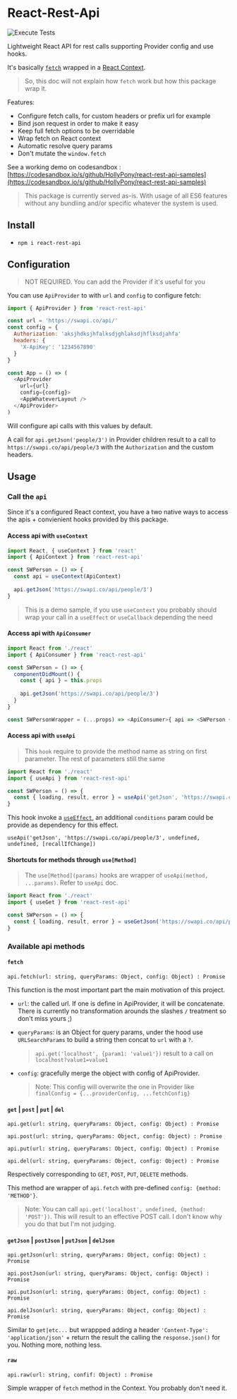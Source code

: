 # React-Rest-Api

![Execute Tests](https://github.com/HollyPony/react-rest-api/workflows/Execute%20Tests/badge.svg)

Lightweight React API for rest calls supporting Provider config and use hooks.

It's basically [`fetch`](https://developer.mozilla.org/en-US/docs/Web/API/Fetch_API) wrapped in a [React Context](https://reactjs.org/docs/context.htm).

> So, this doc will not explain how `fetch` work but how this package wrap it.

Features:
- Configure fetch calls, for custom headers or prefix url for example
- Bind json request in order to make it easy
- Keep full fetch options to be overridable
- Wrap fetch on React context
- Automatic resolve query params
- Don't mutate the `window.fetch`

See a working demo on codesandbox : [https://codesandbox.io/s/github/HollyPony/react-rest-api-samples](https://codesandbox.io/s/github/HollyPony/react-rest-api-samples)

> This package is currently served as-is. With usage of all ES6 features without any bundling and/or specific whatever the system is used.

## Install

- `npm i react-rest-api`

## Configuration

> NOT REQUIRED. You can add the Provider if it's useful for you

You can use `ApiProvider` to with `url` and `config` to configure fetch:

```js
import { ApiProvider } from 'react-rest-api'

const url = 'https://swapi.co/api/'
const config = {
  Authorization: 'aksjhdksjhfalksdjghlaksdjhflksdjahfa'
  headers: {
    'X-ApiKey': '1234567890'
  }
}

const App = () => (
  <ApiProvider
    url={url}
    config={config}>
    <AppWhateverLayout />
  </ApiProvider>
)
```

Will configure api calls with this values by default.

A call for `api.getJson('people/3')` in Provider children result to a call to `https://swapi.co/api/people/3` with the `Authorization` and the custom headers.

## Usage

### Call the `api`

Since it's a configured React context, you have a two native ways to access the apis + convienient hooks provided by this package.

#### Access api with `useContext`

```js
import React, { useContext } from 'react'
import { ApiContext } from 'react-rest-api'

const SWPerson = () => {
  const api = useContext(ApiContext)
  
  api.getJson('https://swapi.co/api/people/3')
}
```

> This is a demo sample, if you use `useContext` you probably should wrap your call in a `useEffect` or `useCallback` depending the need

#### Access api with `ApiConsumer`

```js
import React from './react'
import { ApiConsumer } from 'react-rest-api'

const SWPerson = () => {
  componentDidMount() {
    const { api } = this.props
    
    api.getJson('https://swapi.co/api/people/3')
  }
}

const SWPersonWrapper = (...props) => <ApiConsumer>{ api => <SWPerson {...props} api={api} /> }</ApiConsumer>
```

#### Access api with `useApi`

> This `hook` require to provide the method name as string on first parameter. The rest of parameters still the same

```js
import React from './react'
import { useApi } from 'react-rest-api'

const SWPerson = () => {
  const { loading, result, error } = useApi('getJson', 'https://swapi.co/api/people/3')
}
```

This hook invoke a [`useEffect`](https://reactjs.org/docs/hooks-effect.html), an additional `conditions` param could be provide as dependency for this effect.

`useApi('getJson', 'https://swapi.co/api/people/3', undefined, undefined, [recallIfChange])`

#### Shortcuts for methods through `use[Method]`

> The `use[Method](params)` hooks are wrapper of `useApi(method, ...params)`. Refer to `useApi` doc.

```js
import React from './react'
import { useGet } from 'react-rest-api'

const SWPerson = () => {
  const { loading, result, error } = useGetJson('https://swapi.co/api/people/3')
}
```

### Available api methods

#### `fetch`

`api.fetch(url: string, queryParams: Object, config: Object) : Promise`

This function is the most important part the main motivation of this project.

- `url`: the called url. If one is define in ApiProvider, it will be concatenate. There is currently no transformation arounds the slashes `/` treatment so don't miss yours ;)
- `queryParams`: is an Object for query params, under the hood use `URLSearchParams` to build a string then concat to `url` with a `?`.

    > `api.get('localhost', {param1: 'value1'})` result to a call on `localhost?value1=value1`
- `config`: gracefully merge the object with config of ApiProvider. 

    > Note: This config will overwrite the one in Provider like `finalConfig = {...providerConfig, ...fetchConfig}`

#### `get` | `post` | `put` | `del`

`api.get(url: string, queryParams: Object, config: Object) : Promise`

`api.post(url: string, queryParams: Object, config: Object) : Promise`

`api.put(url: string, queryParams: Object, config: Object) : Promise`

`api.del(url: string, queryParams: Object, config: Object) : Promise`

Respectively corresponding to `GET`, `POST`, `PUT`, `DELETE` methods.

This method are wrapper of `api.fetch` with pre-defined `config: {method: 'METHOD'}`.

> Note: You can call `api.get('localhost', undefined, {method: 'POST'})`. This will result to an effective POST call. I don't know why you do that but I'm not judging.

#### `getJson` | `postJson` | `putJson` | `delJson`

`api.getJson(url: string, queryParams: Object, config: Object) : Promise`

`api.postJson(url: string, queryParams: Object, config: Object) : Promise`

`api.putJson(url: string, queryParams: Object, config: Object) : Promise`

`api.delJson(url: string, queryParams: Object, config: Object) : Promise`

Similar to `get|etc...` but wrappped adding a header `'Content-Type': 'application/json'` + return the result the calling the `response.json()` for you. Nothing more, nothing less.
 
#### `raw`

`api.raw(url: string, confif: Object) : Promise`

Simple wrapper of `fetch` method in the Context. You probably don't need it.



